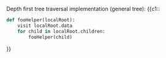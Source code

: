 Depth first tree traversal implementation (general tree):
{{c1::
```python
def fooHelper(localRoot): 
	visit localRoot.data
	for child in localRoot.children:
		fooHelper(child)
```
}}